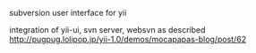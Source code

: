 subversion user interface for yii

integration of yii-ui, svn server, websvn as described http://pugpug.lolipop.jp/yii-1.0/demos/mocapapas-blog/post/62